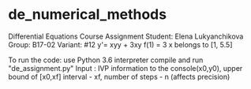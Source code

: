 # de_numerical_methods

Differential Equations Course Assignment
    Student: Elena Lukyanchikova
    Group: B17-02
    Variant: #12
      y'= xyy + 3xy
      f(1) = 3
      x belongs to [1, 5.5]

To run the code:
    use Python 3.6 interpreter
    compile and run "de_assignment.py"
Input :
    IVP information to the console(x0,y0), 
    upper bound of [x0,xf] interval - xf,
    number of steps - n (affects precision)

